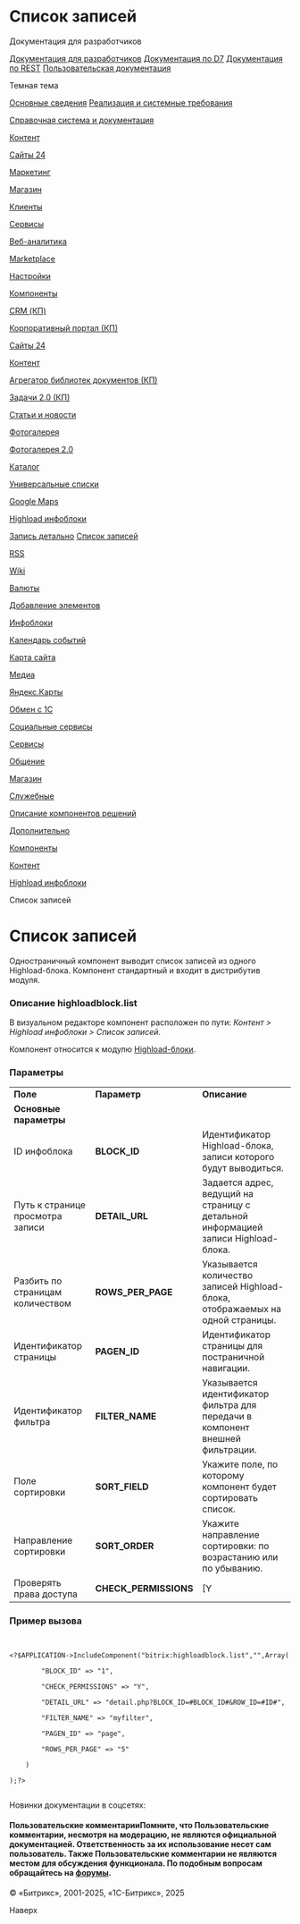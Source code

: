 # Список записей

Документация для разработчиков

[Документация для разработчиков](https://dev.1c-bitrix.ru/api_help/)
[Документация по D7](https://dev.1c-bitrix.ru/api_d7/)
[Документация по REST](https://dev.1c-bitrix.ru/rest_help/)
[Пользовательская документация](https://dev.1c-bitrix.ru/user_help/)

Темная тема

[Основные сведения](/user_help/index.php)
[Реализация и системные требования](/user_help/reqintro.php)

[Справочная система и документация](/user_help/help/index.php)

[Контент](/user_help/content/index.php)

[Сайты 24](/user_help/sites24/index.php)

[Маркетинг](/user_help/marketing/index.php)

[Магазин](/user_help/store/index.php)

[Клиенты](/user_help/clients/index.php)

[Сервисы](/user_help/service/index.php)

[Веб-аналитика](/user_help/statistic/index.php)

[Marketplace](/user_help/marketplace/index.php)

[Настройки](/user_help/settings/index.php)

[Компоненты](/user_help/components/index.php)

[CRM (КП)](/user_help/components/crm/index.php)

[Корпоративный портал (КП)](/user_help/components/intranet/index.php)

[Сайты 24](/user_help/components/landing/index.php)

[Контент](/user_help/components/content/index.php)

[Агрегатор библиотек документов (КП)](/user_help/components/content/webdav/index.php)

[Задачи 2.0 (КП)](/user_help/components/content/tasks/index.php)

[Статьи и новости](/user_help/components/content/articles_and_news/index.php)

[Фотогалерея](/user_help/components/content/photogallery/index.php)

[Фотогалерея 2.0](/user_help/components/content/photogallery2/index.php)

[Каталог](/user_help/components/content/catalog/index.php)

[Универсальные списки](/user_help/components/content/lists/index.php)

[Google Maps](/user_help/components/content/google_maps/index.php)

[Highload инфоблоки](/user_help/components/content/highload/index.php)

[Запись детально](/user_help/components/content/highload/highloadblock_view.php)
[Список записей](/user_help/components/content/highload/highloadblock_list.php)

[RSS](/user_help/components/content/rss/index.php)

[Wiki](/user_help/components/content/wiki/index.php)

[Валюты](/user_help/components/content/currency/index.php)

[Добавление элементов](/user_help/components/content/adding/index.php)

[Инфоблоки](/user_help/components/content/infoblocks/index.php)

[Календарь событий](/user_help/components/content/calendar/index.php)

[Карта сайта](/user_help/components/content/sitemap/index.php)

[Медиа](/user_help/components/content/media/index.php)

[Яндекс.Карты](/user_help/components/content/yandex_map/index.php)

[Обмен с 1С](/user_help/components/content/1c_exchange/index.php)

[Социальные сервисы](/user_help/components/content/social_services/index.php)

[Сервисы](/user_help/components/services/index.php)

[Общение](/user_help/components/obschenie/index.php)

[Магазин](/user_help/components/magazin/index.php)

[Служебные](/user_help/components/sluzhebnie/index.php)

[Описание компонентов решений](/user_help/description_decisions/index.php)

[Дополнительно](/user_help/additional/index.php)

[Компоненты](/user_help/components/index.php)

[Контент](/user_help/components/content/index.php)

[Highload инфоблоки](/user_help/components/content/highload/index.php)

Список записей

# Список записей

Одностраничный компонент выводит список записей из одного Highload-блока. Компонент стандартный и входит в дистрибутив модуля.

### Описание **highloadblock.list**

В визуальном редакторе компонент расположен по пути: *Контент > Highload инфоблоки > Список записей*.

Компонент относится к модулю [Highload-блоки](/user_help/content/highloadblock/index.php).

### Параметры

|  |  |  |
| --- | --- | --- |
| **Поле** | **Параметр** | **Описание** |
| **Основные параметры** | | |
| ID инфоблока | **BLOCK\_ID** | Идентификатор Highload-блока, записи которого будут выводиться. |
| Путь к странице просмотра записи | **DETAIL\_URL** | Задается адрес, ведущий на страницу с детальной информацией записи Highload-блока. |
| Разбить по страницам количеством | **ROWS\_PER\_PAGE** | Указывается количество записей Highload-блока, отображаемых на одной страницы. |
| Идентификатор страницы | **PAGEN\_ID** | Идентификатор страницы для постраничной навигации. |
| Идентификатор фильтра | **FILTER\_NAME** | Указывается идентификатор фильтра для передачи в компонент внешней фильтрации. |
| Поле сортировки | **SORT\_FIELD** | Укажите поле, по которому компонент будет сортировать список. |
| Направление сортировки | **SORT\_ORDER** | Укажите направление сортировки: по возрастанию или по убыванию. |
| Проверять права доступа | **CHECK\_PERMISSIONS** | [Y|N] При отмеченной опции для текущего пользователя будет проверяться право доступа к Highload-блоку. |

### Пример вызова

```

<?$APPLICATION->IncludeComponent("bitrix:highloadblock.list","",Array(
		"BLOCK_ID" => "1",
		"CHECK_PERMISSIONS" => "Y",
		"DETAIL_URL" => "detail.php?BLOCK_ID=#BLOCK_ID#&ROW_ID=#ID#",
		"FILTER_NAME" => "myfilter",
		"PAGEN_ID" => "page",
		"ROWS_PER_PAGE" => "5"		
	)
);?>

```

Новинки документации в соцсетях:

#### Пользовательские комментарииПомните, что Пользовательские комментарии, несмотря на модерацию, не являются официальной документацией. Ответственность за их использование несет сам пользователь. Также Пользовательские комментарии не являются местом для обсуждения функционала. По подобным вопросам обращайтесь на [форумы](http://dev.1c-bitrix.ru/community/forums/group1/).

© «Битрикс», 2001-2025, «1С-Битрикс», 2025

Наверх